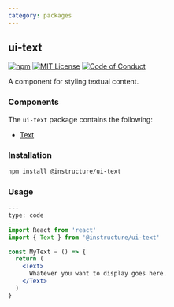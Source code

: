```yaml
---
category: packages
---
```


## ui-text

[![npm][npm]][npm-url]
[![MIT License][license-badge]][license]
[![Code of Conduct][coc-badge]][coc]

A component for styling textual content.

### Components

The `ui-text` package contains the following:

- [Text](#Text)

### Installation

```sh
npm install @instructure/ui-text
```

### Usage

```jsx
---
type: code
---
import React from 'react'
import { Text } from '@instructure/ui-text'

const MyText = () => {
  return (
    <Text>
      Whatever you want to display goes here.
    </Text>
  )
}
```

[npm]: https://img.shields.io/npm/v/@instructure/ui-text.svg
[npm-url]: https://npmjs.com/package/@instructure/ui-text
[license-badge]: https://img.shields.io/npm/l/instructure-ui.svg?style=flat-square
[license]: https://github.com/instructure/instructure-ui/blob/master/LICENSE
[coc-badge]: https://img.shields.io/badge/code%20of-conduct-ff69b4.svg?style=flat-square
[coc]: https://github.com/instructure/instructure-ui/blob/master/CODE_OF_CONDUCT.md
